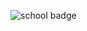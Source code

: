 ![school badge ](https://gimg2.baidu.com/image_search/src=http%3A%2F%2Fimg.ccutu.com%2Fupload%2Fimages%2F2017-6%2Fp00039697.png&refer=http%3A%2F%2Fimg.ccutu.com&app=2002&size=f9999,10000&q=a80&n=0&g=0n&fmt=jpeg?sec=1620289107&t=8efca29f430a2b22c15b22b7e413e0fa)
